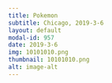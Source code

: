 ```yaml
---
title: Pokemon
subtitle: Chicago, 2019-3-6
layout: default
modal-id: 957
date: 2019-3-6
img: 10101010.png
thumbnail: 10101010.png
alt: image-alt
---
```

